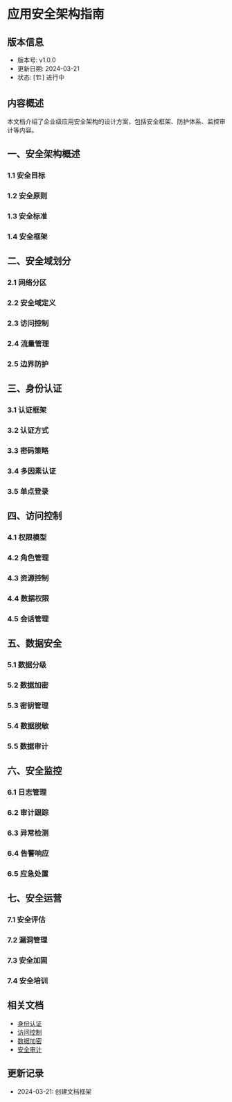 # 应用安全架构指南

## 版本信息
- 版本号: v1.0.0
- 更新日期: 2024-03-21
- 状态: [🏗️] 进行中

## 内容概述
本文档介绍了企业级应用安全架构的设计方案，包括安全框架、防护体系、监控审计等内容。

## 一、安全架构概述
### 1.1 安全目标
### 1.2 安全原则
### 1.3 安全标准
### 1.4 安全框架

## 二、安全域划分
### 2.1 网络分区
### 2.2 安全域定义
### 2.3 访问控制
### 2.4 流量管理
### 2.5 边界防护

## 三、身份认证
### 3.1 认证框架
### 3.2 认证方式
### 3.3 密码策略
### 3.4 多因素认证
### 3.5 单点登录

## 四、访问控制
### 4.1 权限模型
### 4.2 角色管理
### 4.3 资源控制
### 4.4 数据权限
### 4.5 会话管理

## 五、数据安全
### 5.1 数据分级
### 5.2 数据加密
### 5.3 密钥管理
### 5.4 数据脱敏
### 5.5 数据审计

## 六、安全监控
### 6.1 日志管理
### 6.2 审计跟踪
### 6.3 异常检测
### 6.4 告警响应
### 6.5 应急处置

## 七、安全运营
### 7.1 安全评估
### 7.2 漏洞管理
### 7.3 安全加固
### 7.4 安全培训

## 相关文档
- [身份认证](02_身份认证.md)
- [访问控制](03_访问控制.md)
- [数据加密](04_数据加密.md)
- [安全审计](05_安全审计.md)

## 更新记录
- 2024-03-21: 创建文档框架 